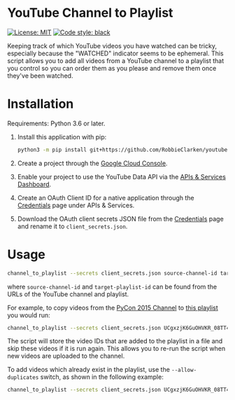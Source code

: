 # YouTube Channel to Playlist

[![License: MIT](https://img.shields.io/badge/license-MIT-blue.svg)](https://github.com/RobbieClarken/youtube-channel-to-playlist/blob/master/LICENSE)
[![Code style: black](https://img.shields.io/badge/code%20style-black-000000.svg)](https://github.com/ambv/black)


Keeping track of which YouTube videos you have watched can be tricky,
especially because the "WATCHED" indicator seems to be ephemeral. This script
allows you to add all videos from a YouTube channel to a playlist that you
control so you can order them as you please and remove them once they've been
watched.

# Installation

Requirements: Python 3.6 or later.

1. Install this application with pip:

    ```bash
    python3 -m pip install git+https://github.com/RobbieClarken/youtube-channel-to-playlist
    ```

2. Create a project through the [Google Cloud Console](https://console.cloud.google.com/).
3. Enable your project to use the YouTube Data API via the [APIs &
   Services Dashboard](https://console.cloud.google.com/apis/dashboard).
4. Create an OAuth Client ID for a native application through the
   [Credentials](https://console.cloud.google.com/apis/credentials) page under APIs &
   Services.
5. Download the OAuth client secrets JSON file from the
   [Credentials](https://console.cloud.google.com/apis/credentials) page and
   rename it to `client_secrets.json`.

# Usage

```bash
channel_to_playlist --secrets client_secrets.json source-channel-id target-playlist-id
```

where `source-channel-id` and `target-playlist-id` can be found from the URLs of
the YouTube channel and playlist.

For example, to copy videos from the [PyCon 2015 Channel](https://www.youtube.com/channel/UCgxzjK6GuOHVKR_08TT4hJQ)
to [this playlist](https://www.youtube.com/playlist?list=PLlgnub_DBR_CszAWpJypwst0OFDxW6jOJ)
you would run:

```bash
channel_to_playlist --secrets client_secrets.json UCgxzjK6GuOHVKR_08TT4hJQ PLlgnub_DBR_CszAWpJypwst0OFDxW6jOJ
```

The script will store the video IDs that are added to the playlist in a file
and skip these videos if it is run again. This allows you to re-run the script
when new videos are uploaded to the channel.

To add videos which already exist in the playlist, use the `--allow-duplicates` switch, as shown in the following example:

```bash
channel_to_playlist --secrets client_secrets.json UCgxzjK6GuOHVKR_08TT4hJQ PLlgnub_DBR_CszAWpJypwst0OFDxW6jOJ --allow-duplicates
```
